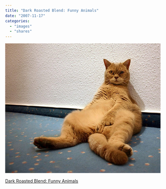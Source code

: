 ```yaml
---
title: "Dark Roasted Blend: Funny Animals"
date: "2007-11-17"
categories: 
  - "images"
  - "shares"
---
```


![](images/4wnP83SaF1vt9op4mOgGwumj_500.jpg)

[Dark Roasted Blend: Funny Animals](http://www.darkroastedblend.com/2007/11/funny-animals-part-8-page-2.html)
